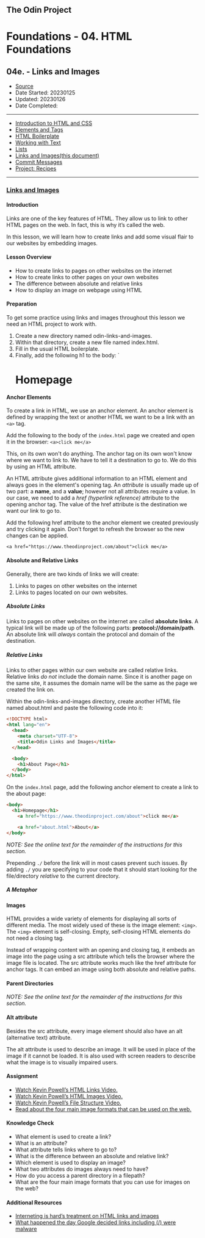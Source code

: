 ## The Odin Project

# Foundations - 04. HTML Foundations
## 04e. - Links and Images

  - [Source](https://www.theodinproject.com/paths/foundations/courses/foundations)
  - Date Started: 20230125
  - Updated: 20230126
  - Date Completed:
---

  - [Introduction to HTML and CSS](04_foundations_html_foundations.md)
  - [Elements and Tags](04a_elements_and_tags.md)
  - [HTML Boilerplate](04b_html_boilerplate.md)
  - [Working with Text](04c_working_with_text.md)
  - [Lists](04d_lists.md)
  - [Links and Images(this document)](04e_links_and_images.md)
  - [Commit Messages](04f_commit_messages.md)
  - [Project: Recipes](04g_project_recipes.md)
  
---
### [Links and Images](https://www.theodinproject.com/lessons/foundations-links-and-images)

#### Introduction

Links are one of the key features of HTML. They allow us to link to other HTML pages on the web. In fact, this is why it’s called the web.

In this lesson, we will learn how to create links and add some visual flair to our websites by embedding images.

#### Lesson Overview

  - How to create links to pages on other websites on the internet
  - How to create links to other pages on your own websites
  - The difference between absolute and relative links
  - How to display an image on webpage using HTML

#### Preparation

To get some practice using links and images throughout this lesson we need an HTML project to work with.


1. Create a new directory named odin-links-and-images.
2. Within that directory, create a new file named index.html.
3. Fill in the usual HTML boilerplate.
4. Finally, add the following h1 to the body:
    `<h1>Homepage</h1>

#### Anchor Elements

To create a link in HTML, we use an anchor element. An anchor element is defined
by wrapping the text or another HTML we want to be a link with an `<a>` tag.

Add the following to the body of the `index.html` page we created and open it
in the browser:
    `<a>click me</a>`

This, on its own won't do anything. The anchor tag on its own won't know where
we want to link to. We have to tell it a destination to go to. We do this by
using an HTML attribute.

An HTML attribute gives additional information to an HTML element and always 
goes in the element's opening tag. An *attribute* is usually made up of two
part: a **name**, and a **value**; however not all attributes require a value.
In our case, we need to add a *href (hyperlink reference)* attribute to the 
opening anchor tag. The value of the href attribute is the destination we want
our link to go to.

Add the following href attribute to the anchor element we created previously
and try clicking it again. Don't forget to refresh the browser so the new
changes can be applied.

`<a href="https://www.theodinproject.com/about">click me</a>`

#### Absolute and Relative Links

Generally, there are two kinds of links we will create:

1. Links to pages on other websites on the internet
2. Links to pages located on our own websites.

##### Absolute Links

Links to pages on other websites on the internet are called **absolute links**.
A typical link will be made up of the following parts: **protocol://domain/path**.
An absolute link will *always* contain the protocol and domain of the destination.

##### Relative Links

Links to other pages within our own website are called relative links. Relative
links *do not* include the domain name. Since it is another page on the same site, it
assumes the domain name will be the same as the page we created the link on.

Within the odin-links-and-images directory, create another HTML file named about.html and paste the following code into it:

```html
<!DOCTYPE html>
<html lang="en">
  <head>
    <meta charset="UTF-8">
    <title>Odin Links and Images</title>
  </head>

  <body>
    <h1>About Page</h1>
  </body>
</html>
```

On the `index.html` page, add the following anchor element to create a link to
the about page:

```html
<body>
  <h1>Homepage</h1>
	<a href="https://www.theodinproject.com/about">click me</a>

	<a href="about.html">About</a>
</body>
```

*NOTE: See the online text for the remainder of the instructions for this section.*

Prepending `./` before the link will in most cases prevent such issues. By adding `./` you are specifying to your code that it should start looking for the file/directory *relative* to the current directory.

##### A Metaphor

#### Images

HTML provides a wide variety of elements for displaying all sorts of different media. The most widely used of these is the image element: `<img>`. The `<img>` element is self-closing. Empty, self-closing HTML elements do not need a closing tag.

Instead of wrapping content with an opening and closing tag, it embeds an image into the page using a src attribute which tells the browser where the image file is located. The src attribute works much like the href attribute for anchor tags. It can embed an image using both absolute and relative paths.

#### Parent Directories

*NOTE: See the online text for the remainder of the instructions for this section.*

#### Alt attribute

Besides the src attribute, every image element should also have an alt (alternative text) attribute.

The alt attribute is used to describe an image. It will be used in place of the image if it cannot be loaded. It is also used with screen readers to describe what the image is to visually impaired users.

#### Assignment

  - [Watch Kevin Powell’s HTML Links Video.](https://www.youtube.com/watch?v=tsEQgGjSmkM&list=PL4-IK0AVhVjM0xE0K2uZRvsM7LkIhsPT-&index=5)
  - [Watch Kevin Powell’s HTML Images Video.](https://www.youtube.com/watch?v=0xoztJCHpbQ&list=PL4-IK0AVhVjM0xE0K2uZRvsM7LkIhsPT-&index=6)
  - [Watch Kevin Powell’s File Structure Video.](https://www.youtube.com/watch?v=ta3Oxx7Yqbo&list=PL4-IK0AVhVjM0xE0K2uZRvsM7LkIhsPT-&index=7)
  - [Read about the four main image formats that can be used on the web.](https://www.internetingishard.com/html-and-css/links-and-images/#image-formats)



#### Knowledge Check

  - What element is used to create a link?
  - What is an attribute?
  - What attribute tells links where to go to?
  - What is the difference between an absolute and relative link?
  - Which element is used to display an image?
  - What two attributes do images always need to have?
  - How do you access a parent directory in a filepath?
  - What are the four main image formats that you can use for images on the web?

  
#### Additional Resources

  - [Interneting is hard’s treatment on HTML links and images](https://www.internetingishard.com/html-and-css/links-and-images/)
  - [What happened the day Google decided links including (/) were malware](https://www.itpro.co.uk/609724/google-apologises-after-blacklisting-entire-internet)

